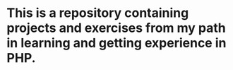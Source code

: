 # This is a repository containing projects and exercises from my path in learning and getting experience in PHP.
